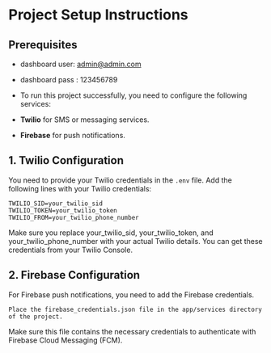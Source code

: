 # Project Setup Instructions

## Prerequisites
- dashboard user: admin@admin.com 
- dashboard pass : 123456789

- To run this project successfully, you need to configure the following services:

- **Twilio** for SMS or messaging services.
- **Firebase** for push notifications.

## 1. Twilio Configuration
You need to provide your Twilio credentials in the `.env` file. Add the following lines with your Twilio credentials:

```env
TWILIO_SID=your_twilio_sid
TWILIO_TOKEN=your_twilio_token
TWILIO_FROM=your_twilio_phone_number
```
Make sure you replace your_twilio_sid, your_twilio_token, and your_twilio_phone_number with your actual Twilio details. You can get these credentials from your Twilio Console.

## 2. Firebase Configuration
For Firebase push notifications, you need to add the Firebase credentials.
```
Place the firebase_credentials.json file in the app/services directory of the project.
```
Make sure this file contains the necessary credentials to authenticate with Firebase Cloud Messaging (FCM).

